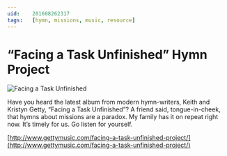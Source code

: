 ```yaml
---
uid:	201608262317
tags:	[hymn, missions, music, resource]
---
```


# “Facing a Task Unfinished” Hymn Project

![Facing a Task Unfinished](https://cmhelmer.com/media/201608262317_1.jpg)

Have you heard the latest album from modern hymn-writers, Keith and Kristyn Getty, “Facing a Task Unfinished”? A friend said, tongue-in-cheek, that hymns about missions are a paradox. My family has it on repeat right now. It’s timely for us. Go listen for yourself.

[http://www.gettymusic.com/facing-a-task-unfinished-project/](http://www.gettymusic.com/facing-a-task-unfinished-project/)
